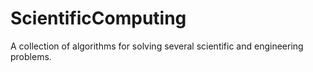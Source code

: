 # ScientificComputing
A collection of algorithms for solving several scientific and engineering problems.
